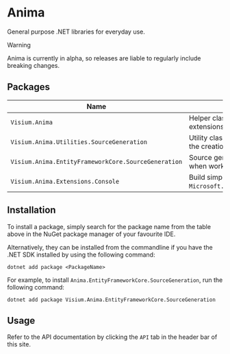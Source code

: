 ﻿---
_layout: landing
---

# Anima

General purpose .NET libraries for everyday use.

> [!WARNING]  
> Anima is currently in alpha, so releases are liable to regularly include breaking changes.

## Packages

| Name                                                | Description                                                                        |
|-----------------------------------------------------|------------------------------------------------------------------------------------|
| `Visium.Anima`                                      | Helper classes, types, methods, and extensions for common .NET operations.         |
| `Visium.Anima.Utilities.SourceGeneration`           | Utility classes and helper methods to aid in the creation of source generators.    |
| `Visium.Anima.EntityFrameworkCore.SourceGeneration` | Source generators to reduce boilerplate when working with EntityFrameworkCore.     |
| `Visium.Anima.Extensions.Console`                   | Build simple console applications with `Microsoft.Extensions.DependencyInjection`. |

## Installation

To install a package, simply search for the package name from the table above in the NuGet package manager of your
favourite IDE.

Alternatively, they can be installed from the commandline if you have the .NET SDK installed by using the following
command:
```
dotnet add package <PackageName>
```

For example, to install `Anima.EntityFrameworkCore.SourceGeneration`, run the following command:

```
dotnet add package Visium.Anima.EntityFrameworkCore.SourceGeneration
```

## Usage

Refer to the API documentation by clicking the `API` tab in the header bar of this site.